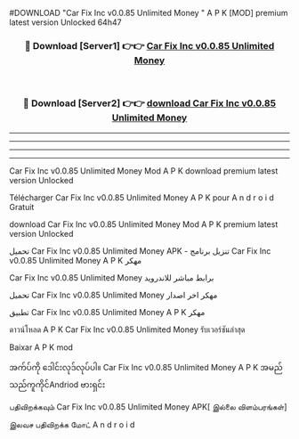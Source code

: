 #DOWNLOAD "Car Fix Inc v0.0.85 Unlimited Money " A P K [MOD] premium latest version Unlocked 64h47 



<div align="center">

<h3>🔴 Download [Server1] 👉👉 <a href="https://apkdownload12.web.app/?title=Car Fix Inc v0.0.85 Unlimited Money ">Car Fix Inc v0.0.85 Unlimited Money  </a></h3><br>

<h3>🔴 Download [Server2] 👉👉 <a href="https://apkdownload12.web.app/?title=Car Fix Inc v0.0.85 Unlimited Money ">download Car Fix Inc v0.0.85 Unlimited Money  </a></h3>
</div>


----------------------------------------------------------

----------------------------------------------------------

----------------------------------------------------------

----------------------------------------------------------


Car Fix Inc v0.0.85 Unlimited Money  Mod A P K download premium latest version Unlocked

Télécharger  Car Fix Inc v0.0.85 Unlimited Money  A P K pour A n d r o i d Gratuit

download Car Fix Inc v0.0.85 Unlimited Money  Mod A P K premium latest version Unlocked

تحميل Car Fix Inc v0.0.85 Unlimited Money  APK - تنزيل برنامج Car Fix Inc v0.0.85 Unlimited Money  A P K مهكر

Car Fix Inc v0.0.85 Unlimited Money  برابط مباشر للاندرويد

تحميل Car Fix Inc v0.0.85 Unlimited Money  مهكر اخر اصدار

تطبيق Car Fix Inc v0.0.85 Unlimited Money  A P K مهكر

ดาวน์โหลด A P K Car Fix Inc v0.0.85 Unlimited Money  รับเวอร์ชันล่าสุด

Baixar A P K mod

အက်ပ်ကို ဒေါင်းလုဒ်လုပ်ပါ။ Car Fix Inc v0.0.85 Unlimited Money  A P K အမည်သည်ကူကိုင်Andriod ဗားရှင်း

பதிவிறக்கவும் Car Fix Inc v0.0.85 Unlimited Money  APK[ இல்லை விளம்பரங்கள்] 
 
இலவச பதிவிறக்க மோட் A n d r o i d




